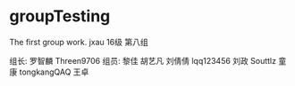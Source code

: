 # groupTesting
The first group work.
jxau 16级 第八组

组长: 
  罗智麟  Threen9706
组员: 
  黎佳
  胡艺凡
  刘倩倩 lqq123456
  刘政  Souttlz
  童康  tongkangQAQ
  王卓
